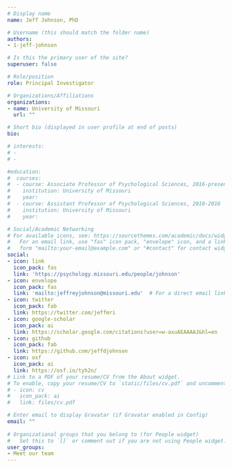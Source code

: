 ```yaml
---
# Display name
name: Jeff Johnson, PhD

# Username (this should match the folder name)
authors:
- 1-jeff-johnson

# Is this the primary user of the site?
superuser: false

# Role/position
role: Principal Investigator

# Organizations/Affiliations
organizations:
- name: University of Missouri
  url: ""

# Short bio (displayed in user profile at end of posts)
bio: 

# interests:
# - 
# - 

#education:
#  courses:
#  - course: Associate Professor of Psychological Sciences, 2016-present
#    institution: University of Missouri
#    year: 
#  - course: Assistant Professor of Psychological Sciences, 2010-2016
#    institution: University of Missouri
#    year: 

# Social/Academic Networking
# For available icons, see: https://sourcethemes.com/academic/docs/widgets/#icons
#   For an email link, use "fas" icon pack, "envelope" icon, and a link in the
#   form "mailto:your-email@example.com" or "#contact" for contact widget.
social:
- icon: link
  icon_pack: fas
  link: 'https://psychology.missouri.edu/people/johnson'
- icon: envelope
  icon_pack: fas
  link: 'mailto:jeffreyjohnson@missouri.edu'  # For a direct email link, use "mailto:test@example.org".
- icon: twitter
  icon_pack: fab
  link: https://twitter.com/jeffmri
- icon: google-scholar
  icon_pack: ai
  link: https://scholar.google.com/citations?user=w-axuAEAAAAJ&hl=en
- icon: github
  icon_pack: fab
  link: https://github.com/jeffdjohnson
- icon: osf
  icon_pack: ai
  link: https://osf.io/tyh2n/
# Link to a PDF of your resume/CV from the About widget.
# To enable, copy your resume/CV to `static/files/cv.pdf` and uncomment the lines below.  
# - icon: cv
#   icon_pack: ai
#   link: files/cv.pdf

# Enter email to display Gravatar (if Gravatar enabled in Config)
email: ""
  
# Organizational groups that you belong to (for People widget)
#   Set this to `[]` or comment out if you are not using People widget.  
user_groups:
- Meet our team
---
```



